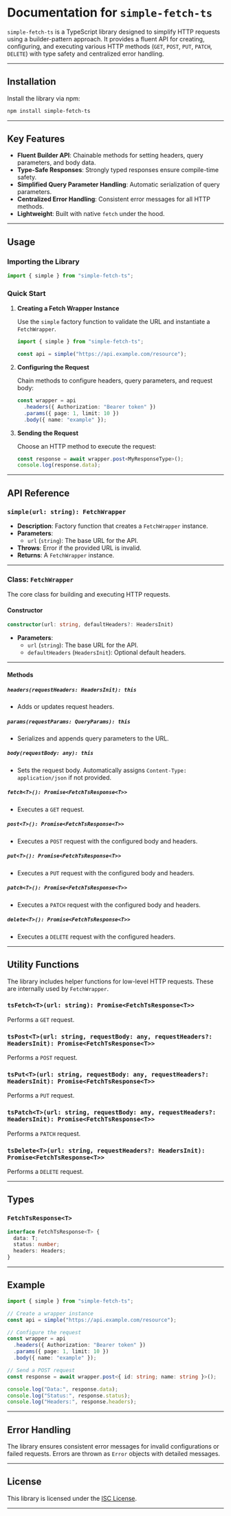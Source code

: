 # Documentation for `simple-fetch-ts`

`simple-fetch-ts` is a TypeScript library designed to simplify HTTP requests using a builder-pattern approach. It provides a fluent API for creating, configuring, and executing various HTTP methods (`GET`, `POST`, `PUT`, `PATCH`, `DELETE`) with type safety and centralized error handling.

---

## Installation

Install the library via npm:

```bash
npm install simple-fetch-ts
```

---

## Key Features

- **Fluent Builder API**: Chainable methods for setting headers, query parameters, and body data.
- **Type-Safe Responses**: Strongly typed responses ensure compile-time safety.
- **Simplified Query Parameter Handling**: Automatic serialization of query parameters.
- **Centralized Error Handling**: Consistent error messages for all HTTP methods.
- **Lightweight**: Built with native `fetch` under the hood.

---

## Usage

### Importing the Library

```typescript
import { simple } from "simple-fetch-ts";
```

### Quick Start

1. **Creating a Fetch Wrapper Instance**

   Use the `simple` factory function to validate the URL and instantiate a `FetchWrapper`.

   ```typescript
   import { simple } from "simple-fetch-ts";

   const api = simple("https://api.example.com/resource");
   ```

2. **Configuring the Request**

   Chain methods to configure headers, query parameters, and request body:

   ```typescript
   const wrapper = api
     .headers({ Authorization: "Bearer token" })
     .params({ page: 1, limit: 10 })
     .body({ name: "example" });
   ```

3. **Sending the Request**

   Choose an HTTP method to execute the request:

   ```typescript
   const response = await wrapper.post<MyResponseType>();
   console.log(response.data);
   ```

---

## API Reference

### `simple(url: string): FetchWrapper`

- **Description**: Factory function that creates a `FetchWrapper` instance.
- **Parameters**:
  - `url` (`string`): The base URL for the API.
- **Throws**: Error if the provided URL is invalid.
- **Returns**: A `FetchWrapper` instance.

---

### Class: `FetchWrapper`

The core class for building and executing HTTP requests.

#### Constructor

```typescript
constructor(url: string, defaultHeaders?: HeadersInit)
```

- **Parameters**:
  - `url` (`string`): The base URL for the API.
  - `defaultHeaders` (`HeadersInit`): Optional default headers.

---

#### Methods

##### `headers(requestHeaders: HeadersInit): this`

- Adds or updates request headers.

##### `params(requestParams: QueryParams): this`

- Serializes and appends query parameters to the URL.

##### `body(requestBody: any): this`

- Sets the request body. Automatically assigns `Content-Type: application/json` if not provided.

##### `fetch<T>(): Promise<FetchTsResponse<T>>`

- Executes a `GET` request.

##### `post<T>(): Promise<FetchTsResponse<T>>`

- Executes a `POST` request with the configured body and headers.

##### `put<T>(): Promise<FetchTsResponse<T>>`

- Executes a `PUT` request with the configured body and headers.

##### `patch<T>(): Promise<FetchTsResponse<T>>`

- Executes a `PATCH` request with the configured body and headers.

##### `delete<T>(): Promise<FetchTsResponse<T>>`

- Executes a `DELETE` request with the configured headers.

---

## Utility Functions

The library includes helper functions for low-level HTTP requests. These are internally used by `FetchWrapper`.

### `tsFetch<T>(url: string): Promise<FetchTsResponse<T>>`

Performs a `GET` request.

### `tsPost<T>(url: string, requestBody: any, requestHeaders?: HeadersInit): Promise<FetchTsResponse<T>>`

Performs a `POST` request.

### `tsPut<T>(url: string, requestBody: any, requestHeaders?: HeadersInit): Promise<FetchTsResponse<T>>`

Performs a `PUT` request.

### `tsPatch<T>(url: string, requestBody: any, requestHeaders?: HeadersInit): Promise<FetchTsResponse<T>>`

Performs a `PATCH` request.

### `tsDelete<T>(url: string, requestHeaders?: HeadersInit): Promise<FetchTsResponse<T>>`

Performs a `DELETE` request.

---

## Types

### `FetchTsResponse<T>`

```typescript
interface FetchTsResponse<T> {
  data: T;
  status: number;
  headers: Headers;
}
```

---

## Example

```typescript
import { simple } from "simple-fetch-ts";

// Create a wrapper instance
const api = simple("https://api.example.com/resource");

// Configure the request
const wrapper = api
  .headers({ Authorization: "Bearer token" })
  .params({ page: 1, limit: 10 })
  .body({ name: "example" });

// Send a POST request
const response = await wrapper.post<{ id: string; name: string }>();

console.log("Data:", response.data);
console.log("Status:", response.status);
console.log("Headers:", response.headers);
```

---

## Error Handling

The library ensures consistent error messages for invalid configurations or failed requests. Errors are thrown as `Error` objects with detailed messages.

---

## License

This library is licensed under the [ISC License](./LICENSE).

---